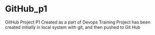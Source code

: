 # GitHub_p1
GitHub Project P1
Created as a part of Devops Training
Project has been created initially in local system with git, and then pushed to Git Hub
